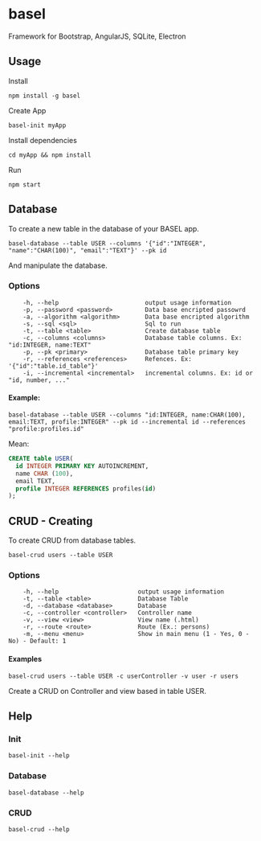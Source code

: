 # basel
Framework for Bootstrap, AngularJS, SQLite, Electron

## Usage
Install
```shell
npm install -g basel
```

Create App
```shell
basel-init myApp
```

Install dependencies
```shell
cd myApp && npm install
```

Run
```shell
npm start
```

## Database
To create a new table in the database of your BASEL app. 
```shell
basel-database --table USER --columns '{"id":"INTEGER", "name":"CHAR(100)", "email":"TEXT"}' --pk id
```
And manipulate the database.

### Options
```shel
    -h, --help                        output usage information
    -p, --password <password>         Data base encripted passowrd
    -a, --algorithm <algorithm>       Data base encripted algorithm
    -s, --sql <sql>                   Sql to run
    -t, --table <table>               Create database table
    -c, --columns <columns>           Database table columns. Ex: "id:INTEGER, name:TEXT"
    -p, --pk <primary>                Database table primary key
    -r, --references <references>     Refences. Ex: '{"id":"table.id_table"}'
    -i, --incremental <incremental>   incremental columns. Ex: id or "id, number, ..."
```

#### Example:
```shell
basel-database --table USER --columns "id:INTEGER, name:CHAR(100), email:TEXT, profile:INTEGER" --pk id --incremental id --references "profile:profiles.id"
```
Mean:
```sql
CREATE table USER(
  id INTEGER PRIMARY KEY AUTOINCREMENT,
  name CHAR (100),
  email TEXT,
  profile INTEGER REFERENCES profiles(id)
);
```

## CRUD - Creating
To create CRUD from database tables.
```shell
basel-crud users --table USER
```
### Options
```shell
    -h, --help                      output usage information
    -t, --table <table>             Database Table
    -d, --database <database>       Database
    -c, --controller <controller>   Controller name
    -v, --view <view>               View name (.html)
    -r, --route <route>             Route (Ex.: persons)
    -m, --menu <menu>               Show in main menu (1 - Yes, 0 - No) - Default: 1
```

#### Examples
```shell
basel-crud users --table USER -c userController -v user -r users
```
Create a CRUD on Controller and view based in table USER.


## Help

### Init
```shell
basel-init --help
```

### Database
```shell
basel-database --help
```
### CRUD
```shell
basel-crud --help
```
